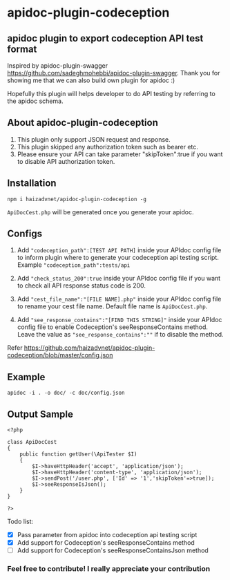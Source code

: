 # apidoc-plugin-codeception
## apidoc plugin to export codeception API test format

Inspired by apidoc-plugin-swagger
https://github.com/sadeghmohebbi/apidoc-plugin-swagger. Thank you for showing me that we can also build own plugin for apidoc :)


Hopefully this plugin will helps developer to do API testing by referring to the apidoc schema.

## About apidoc-plugin-codeception

1. This plugin only support JSON request and response.
2. This plugin skipped any authorization token such as bearer etc.
3. Please ensure your API can take parameter "skipToken":true if you want to disable API authorization token.

## Installation
```
npm i haizadvnet/apidoc-plugin-codeception -g
```

```ApiDocCest.php``` will be generated once you generate your apidoc.

## Configs
1. Add ```"codeception_path":[TEST API PATH]``` inside your APIdoc config file to inform plugin where to generate your codeception api testing script. Example ```"codeception_path":tests/api```

2. Add ```"check_status_200":true``` inside your APIdoc config file if you want to check all API response status code is 200.

3. Add ```"cest_file_name":"[FILE NAME].php"``` inside your APIdoc config file to rename your cest file name. Default file name is ```ApiDocCest.php```.

4. Add ```"see_response_contains":"[FIND THIS STRING]"``` inside your APIdoc config file to enable Codeception's seeResponseContains method. Leave the value as ```"see_response_contains":""``` if to disable the method.

Refer https://github.com/haizadvnet/apidoc-plugin-codeception/blob/master/config.json

## Example
```
apidoc -i . -o doc/ -c doc/config.json
```

## Output Sample
```
<?php

class ApiDocCest
{
    public function getUser(\ApiTester $I)
    {
        $I->haveHttpHeader('accept', 'application/json');
        $I->haveHttpHeader('content-type', 'application/json');
        $I->sendPost('/user.php', ['Id' => '1','skipToken'=>true]);
        $I->seeResponseIsJson();
    }
}

?>
```

Todo list:
- [x] Pass parameter from apidoc into codeception api testing script
- [x] Add support for Codeception's seeResponseContains method
- [ ] Add support for Codeception's seeResponseContainsJson method

### Feel free to contribute! I really appreciate your contribution
